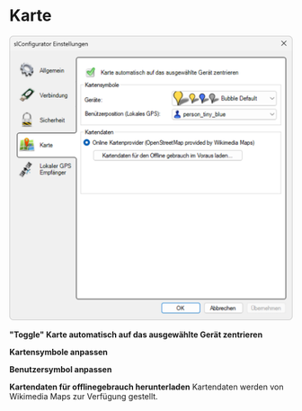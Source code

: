 # Karte
![Einstellungen Karte](karte.png)

<strong>"Toggle" Karte automatisch auf das ausgewählte Gerät zentrieren</strong>

<strong>Kartensymbole anpassen</strong>

<strong>Benutzersymbol anpassen</strong>

<strong>Kartendaten für offlinegebrauch herunterladen</strong>
Kartendaten werden von Wikimedia Maps zur Verfügung gestellt.
